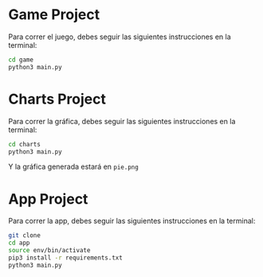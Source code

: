 # Game Project

Para correr el juego, debes seguir las siguientes instrucciones en la terminal:

```sh
cd game
python3 main.py
```

# Charts Project

Para correr la gráfica, debes seguir las siguientes instrucciones en la terminal:

```sh
cd charts
python3 main.py
```

Y la gráfica generada estará en `pie.png`

# App Project

Para correr la app, debes seguir las siguientes instrucciones en la terminal:

```sh
git clone
cd app
source env/bin/activate
pip3 install -r requirements.txt
python3 main.py
```

